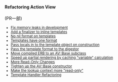 #### Refactoring Action View

(PR一部)

<small>

* [Fix memory leaks in development](https://github.com/rails/rails/pull/35201)
* [Add a finalizer to inline templates](https://github.com/rails/rails/pull/35374)
* [No nil format on templates](https://github.com/rails/rails/pull/35404)
* [Templates have one format](https://github.com/rails/rails/pull/35406)
* [Pass locals in to the template object on construction](https://github.com/rails/rails/pull/35411)
* [Pass the template format to the digestor](https://github.com/rails/rails/pull/35293)
* [Move compiled ERB to an AV::Base subclass](https://github.com/rails/rails/pull/35036)
* [Speed up partial rendering by caching "variable" calculation](https://github.com/rails/rails/pull/35171)
* [More Read-Only Changes](https://github.com/rails/rails/pull/35076)
* [Tighten up the AV::Base constructor](https://github.com/rails/rails/pull/35093)
* [Make the lookup context more "read-only"](https://github.com/rails/rails/pull/35074)
* [Template Handler Refactoring](https://github.com/rails/rails/pull/34952)

</small>
